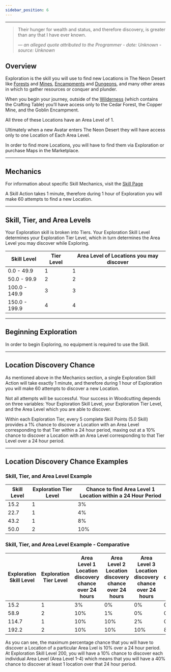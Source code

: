 ```yaml
---
sidebar_position: 6
---
```


***

>Their hunger for wealth and status, and therefore discovery, is greater than any that I have ever known.
>
> _— an alleged quote attributed to the Programmer - date: Unknown - source: Unknown_

## Overview

Exploration is the skill you will use to find new Locations in The Neon Desert like [Forests](../locations/Forests.md) and [Mines](../locations/Mines.md), [Encampments](../locations/Encampments.md) and [Dungeons](../locations/Dungeons.md), and many other areas in which to gather resources or conquer and plunder.

When you begin your journey, outside of the [Wilderness](../locations/Wilderness.md) (which contains the Crafting Table) you’ll have access only to the Cedar Forest, the Copper Mine, and the Goblin Encampment.

All three of these Locations have an Area Level of 1.

Ultimately when a new Avatar enters The Neon Desert they will have access only to one Location of Each Area Level.

In order to find more Locations, you will have to find them via Exploration or purchase Maps in the Marketplace.
***
## Mechanics

For information about specific Skill Mechanics, visit the [Skill Page](Skills.md)

A Skill Action takes 1 minute, therefore during 1 hour of Exploration you will make 60 attempts to find a new Location.
***
## Skill, Tier, and Area Levels

Your Exploration skill is broken into Tiers. Your Exploration Skill Level determines your Exploration Tier Level, which in turn determines the Area Level you may discover while Exploring.

| Skill Level 	| Tier Level 	| Area Level of Locations you may discover 	|
|--------------------	|-------------------	|-------------------------------------------------	|
| 0.0 - 49.9         	| 1                 	| 1                                               	|
| 50.0 - 99.9        	| 2                 	| 2                                               	|
| 100.0 - 149.9      	| 3                 	| 3                                               	|
| 150.0 - 199.9      	| 4                 	| 4                                               	|
***
## Beginning Exploration

In order to begin Exploring, no equipment is required to use the Skill.
***
## Location Discovery Chance

As mentioned above in the Mechanics section, a single Exploration Skill Action will take exactly 1 minute, and therefore during 1 hour of Exploration you will make 60 attempts to discover a new Location.

Not all attempts will be successful. Your success in Woodcutting depends on three variables: Your Exploration Skill Level, your Exploration Tier Level, and the Area Level which you are able to discover.

Within each Exploration Tier, every 5 complete Skill Points (5.0 Skill) provides a 1% chance to discover a Location with an Area Level corresponding to that Tier within a 24 hour period, maxing out at a 10% chance to discover a Location with an Area Level corresponding to that Tier Level over a 24 hour period.
***
## Location Discovery Chance Examples

### Skill, Tier, and Area Level Example

| Skill Level 	| Exploration Tier Level 	| Chance to find Area Level 1 Location within a 24 Hour Period 	|
|------------------	|------------------	|--------------------------------------------------------	|
| 15.2             	| 1                	| 3%                                                     	|
| 22.7             	| 1                	| 4%                                                     	|
| 43.2             	| 1                	| 8%                                                     	|
| 50.0             	| 2                	| 10%                                                    	|

### Skill, Tier, and Area Level Example - Comparative

| Exploration Skill Level 	| Exploration Tier Level 	| Area Level 1 Location discovery chance over 24 hours 	| Area Level 2 Location discovery chance over 24 hours 	| Area Level 3 Location discovery chance over 24 hours 	| Area Level 4 Location discovery chance over 24 hours 	|
|---	|---	|---	|---	|---	|---	|
| 15.2 	| 1 	| 3% 	| 0% 	| 0% 	| 0% 	|
| 58.9 	| 2 	| 10% 	| 1% 	| 0% 	| 0% 	|
| 114.7 	| 1 	| 10% 	| 10% 	| 2% 	| 0% 	|
| 192.2 	| 2 	| 10% 	| 10% 	| 10% 	| 8% 	|

As you can see, the maximum percentage chance that you will have to discover a Location of a particular Area Lvel is 10% over a 24 hour period. At Exploration Skill Level 200, you will have a 10% chance to discover each individual Area Level (Area Level 1-4) which means that you will have a 40% chance to discover at least 1 location over that 24 hour period.


